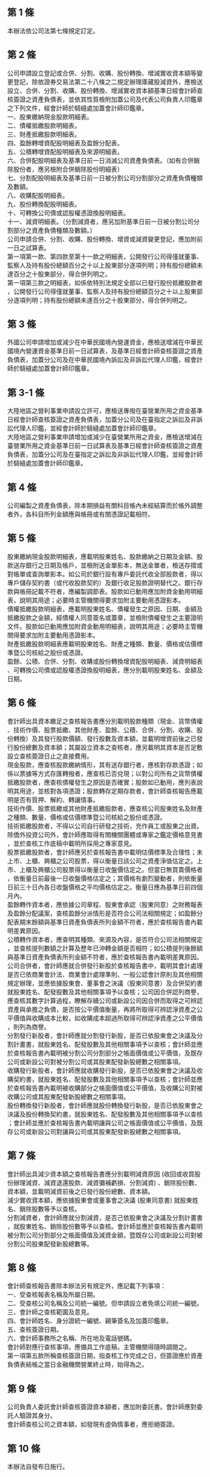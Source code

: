 第 1 條
-------
本辦法依公司法第七條規定訂定。

第 2 條
-------
公司申請設立登記或合併、分割、收購、股份轉換、增減實收資本額等變  
更登記，除依證券交易法第二十八條之二規定辦理庫藏股減資外，應檢送  
設立、合併、分割、收購、股份轉換、增減實收資本額基準日經會計師查  
核簽證之資產負債表，並依其性質檢附加蓋公司及代表公司負責人印鑑章  
之下列文件，經會計師於騎縫處加蓋會計師印鑑章。  
一、股東繳納現金股款明細表。  
二、債權抵繳股款明細表。  
三、財產抵繳股款明細表。  
四、盈餘轉增資配股明細表及盈餘分配表。  
五、公積轉增資配股明細表及來源明細表。  
六、合併配股明細表及基準日前一日消滅公司資產負債表。（如有合併銷  
    除股份者，應另檢附合併銷除股份明細表）  
七、分割配股明細表及基準日前一日被分割公司分割部分之資產負債種類  
    及數額。  
八、收購配股明細表。  
九、股份轉換配股明細表。  
十、可轉換公司債或認股權憑證換股明細表。  
十一、減資明細表。（分割減資者，應另加附基準日前一日被分割公司分  
      割部分之資產負債種類及數額。）  
公司申請合併、分割、收購、股份轉換、增資或減資變更登記，應加附前  
一日之試算表。  
第一項第一款、第四款至第十一款之明細表，公開發行公司得僅就董事、  
監察人及持有股份總額百分之十以上股東部分逐項列明；持有股份總額未  
達百分之十股東部分，得合併列明之。  
第一項第三款之明細表，如係依特別法規定全部以已發行股份抵繳股款者  
，公開發行公司得僅就董事、監察人及持有股份總額百分之十以上股東部  
分逐項列明；持有股份總額未達百分之十股東部分，得合併列明之。

第 3 條
-------
外國公司申請增加或減少在中華民國境內營運資金，應檢送增減在中華民  
國境內營運資金基準日前一日試算表，及基準日經會計師查核簽證之資產  
負債表，加蓋分公司及在中華民國境內訴訟及非訴訟代理人印鑑，經會計  
師於騎縫處加蓋會計師印鑑章。

第 3-1 條
---------
大陸地區之營利事業申請設立許可，應檢送專撥在臺營業所用之資金基準  
日經會計師查核簽證之資產負債表，加蓋分公司及在臺指定之訴訟及非訴  
訟代理人印鑑，並經會計師於騎縫處加蓋會計師印鑑章。  
大陸地區之營利事業申請增加或減少在臺營業所用之資金，應檢送增減在  
臺營業所用之資金基準日前一日試算表及基準日經會計師查核簽證之資產  
負債表，加蓋分公司及在臺指定之訴訟及非訴訟代理人印鑑，並經會計師  
於騎縫處加蓋會計師印鑑章。

第 4 條
-------
公司編製之資產負債表，除本期損益有關科目帳內未經結算而於帳外調整  
者外，各科目所列金額應與帳冊或有關憑證記載相符。

第 5 條
-------
股東繳納現金股款明細表，應載明股東姓名、股款繳納之日期及金額、股  
款送存銀行之日期及帳戶，並檢附送金單影本，無送金單者，檢送存摺或  
對帳單或查詢單影本。如公司於銀行設有專戶委託代收全部股款者，得以  
專戶儲存契約書（或代收股款契約）及銀行收足股款證明替代之。銀行存  
款與帳冊記載不符者，應編製調節表。股款如已動用應加附資金動用明細  
表，說明其用途；必要時主管機關得要求加附主要動用憑證影本。  
債權抵繳股款明細表，應載明股東姓名、債權發生之原因、日期、金額及  
抵繳股款之金額，經債權人同意簽名或蓋章，並檢附債權發生之主要證明  
文件。股款如已動用應加附資金動用明細表，說明其用途；必要時主管機  
關得要求加附主要動用憑證影本。  
財產抵繳股款明細表應載明股東姓名、財產之種類、數量、價格或估價標  
準暨公司核給之股份或憑證。  
盈餘、公積、合併、分割、收購或股份轉換增資配股明細表、減資明細表  
、可轉換公司債或認股權憑證換股明細表，應分別載明股東姓名、金額及  
日期。

第 6 條
-------
會計師出具資本繳足之查核報告書應分別載明股款種類（現金、貨幣債權  
、技術作價、股票抵繳、其他財產、盈餘、公積、合併、分割、收購、股  
份轉換）及其發行股款價額、發行股數及資本額，並載明增資前後之已發  
行股份總數及資本額；其屬設立資本之查核者，應另載明其資本是否足敷  
設立查核簽證日止之直接費用。  
現金股款，應查核股款繳納情形，其有送存銀行者，應核對存款憑證；如  
係以票據等方式存匯轉撥者，應查核已否兌現；以對公司所有之貨幣債權  
抵繳股款者，應查核債權發生之原因是否確實；股款如已動用，應列表說  
明其用途，並核對各項憑證；股款轉存定期存款者，會計師查核報告應載  
明是否有質押、解約、轉讓情事。  
技術作價、股票抵繳或其他財產抵繳股款者，應查核公司股東姓名及財產  
之種類、數量、價格或估價標準暨公司核給之股份或憑證。  
技術抵繳股款者，不得以公司自行研發之技術，充作員工或股東之出資。  
除僑外投資公司外，會計師應取得有關機關團體或專家之鑑定價格意見書  
，並於查核工作底稿中載明所採用之專家意見。  
股票抵繳股款者，會計師應另於查核報告書中載明估價標準及合理性；未  
上市、上櫃、興櫃之公司股票，得以衡量日該公司之資產淨值估定之。上  
市、上櫃及興櫃公司股票得以衡量日收盤價估定之。但當日無買賣價格者  
，依衡量日前最後一日收盤價格估定之；其價格有劇烈變動者，則依衡量  
日前三十日內各日收盤價格之平均價格估定之。衡量日應為基準日前四個  
月內。  
盈餘轉作資本者，應依據公司章程、股東會承認（股東同意）之財務報表  
及盈餘分配議案，查核盈餘分派情形是否符合公司法相關規定；如盈餘分  
配表期末餘額與基準日資產負債表所列金額不符者，應於查核報告書內載  
明差異原因。  
公積轉作資本者，應查明其種類、來源及內容，是否符合公司法相關規定  
，並查核提列數額之計算及歷年已沖轉金額是否相符；如公積提列後餘額  
與基準日資產負債表所列金額不符者，應於查核報告書內載明差異原因。  
公司合併者，會計師應就合併發行新股於查核報告書中，載明其會計處理  
是否已依商業會計法、商業會計處理準則、一般公認會計原則及其他相關  
規定辦理，並應依據股東會、董事會之決議（股東同意書）及合併契約書  
就股東姓名、配發股數及其他相關事項予以查核；公司因合併認列商譽，  
應查核其數字計算過程，瞭解存續公司或新設公司因合併而取得之可辨認  
資產與承擔之負債，是否按公平價值衡量，再將所取得可辨認淨資產之公  
平價值與收購成本比較，如收購成本超過所取得可辨認淨資產之公平價值  
，則列為商譽。  
分割發行新股者，會計師應就分割發行新股，是否已依股東會之決議及分  
割計畫書，就股東姓名、配發股數及其他相關事項予以查核；會計師並應  
於查核報告書內載明被分割公司分割部分之帳面價值或公平價值，及既存  
公司或新設公司對被分割公司或其股東配發新股總數之相關事項。  
收購發行新股者，會計師應就收購發行新股，是否已依股東會之決議及收  
購契約書，就股東姓名、配發股數及其他相關事項予以查核；會計師並應  
於查核報告書內載明被收購部分之帳面價值或公平價值，及收購公司對被  
收購公司或其股東配發新股總數之相關事項。  
股份轉換發行新股者，會計師應就股份轉換發行新股，是否已依股東會之  
決議及股份轉換契約書，就股東姓名、配發股數及其他相關事項予以查核  
；會計師並應於查核報告書內載明讓與公司之帳面價值或公平價值，及既  
存公司或新設公司對讓與公司或其股東配發新股總數之相關事項。

第 7 條
-------
會計師出具減少資本額之查核報告書應分別載明減資原因 (收回或收買股  
份辦理減資、減資退還股款、減資彌補虧損、分割減資) 、銷除股份數、  
資本額，並載明減資前後之已發行股份總數、資本額。  
減少實收資本額，應依據股東會或董事會之決議 (股東同意書) 就股東姓  
名、銷除股數等予以查核。  
分割減資者，會計師應就分割減資，是否己依股東會之決議及分割計畫書  
，就股東姓名、銷除股份數等予以查核。會計師並應於查核報告書內載明  
被分割公司分割部分之帳面價值及減資金額，暨既存公司或新設公司對被  
分割公司股東配發新股總數等。

第 8 條
-------
會計師查核報告書除本辦法另有規定外，應記載下列事項：  
一、受查核報表名稱及所屬日期。  
二、受查核公司名稱及公司統一編號。但申請設立者免填公司統一編號。  
三、會計師之查核範圍及意見。  
四、會計師姓名、身分證統一編號、親筆簽名及加蓋印鑑章。  
五、查核簽證日期。  
六、會計師事務所之名稱、所在地及電話號碼。  
會計師對應行查核事項，應備具工作底稿，主管機關得隨時調閱之。  
第一項第五款所稱查核簽證日期，指查核工作完成之日，但簽證應於資產  
負債表結帳之當日金融機關營業終止時，始得為之。

第 9 條
-------
公司負責人委託會計師查核簽證資本額者，應加附委託書。會計師應對委  
託人驗證其身分。  
會計師查核公司之資本額，如發現有虛偽情事者，應拒絕簽證。

第 10 條
--------
本辦法自發布日施行。

